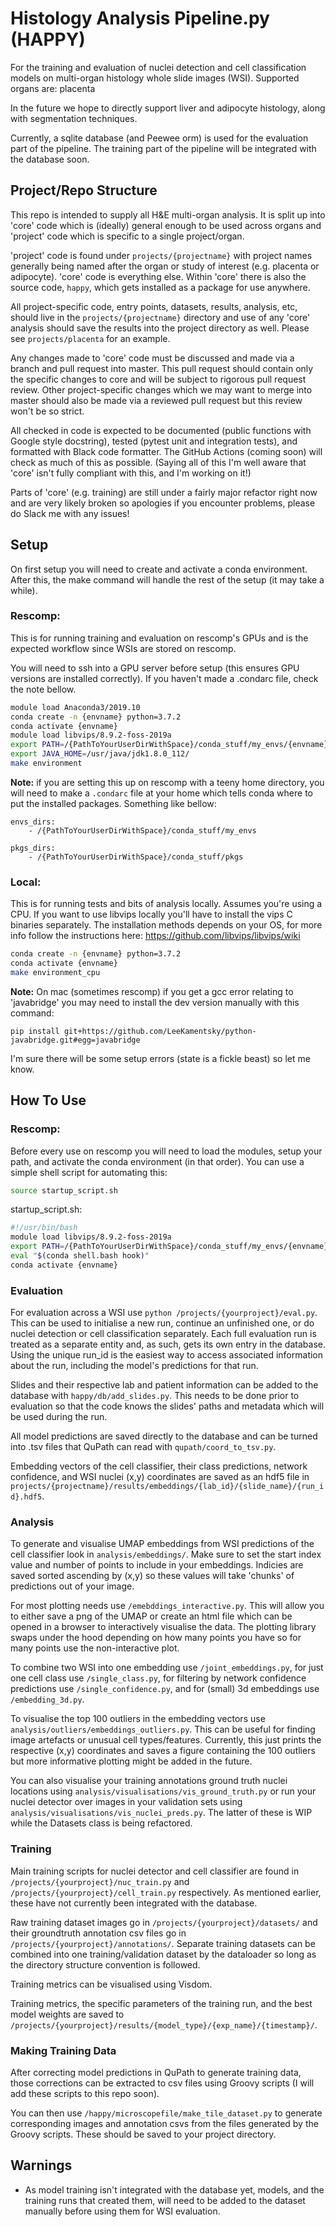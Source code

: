 # Histology Analysis Pipeline.py (HAPPY)

For the training and evaluation of nuclei detection and cell classification
models on multi-organ histology whole slide images (WSI). Supported organs are:
placenta

In the future we hope to directly support liver and adipocyte histology, along with 
segmentation techniques.

Currently, a sqlite database (and Peewee orm) is used for the evaluation part of
the pipeline. The training part of the pipeline will be integrated with the
database soon.

## Project/Repo Structure

This repo is intended to supply all H&E multi-organ analysis. It is split up into 
'core' code which is (ideally) general enough to be used across organs and 'project'
code which is specific to a single project/organ. 

'project' code is found under `projects/{projectname}` with project names generally 
being named after the organ or study of interest (e.g. placenta or adipocyte). 
'core' code is everything else. Within 'core' there is also the source code, 
`happy`, which gets installed as a package for use anywhere. 

All project-specific code, entry points, datasets, results, analysis, etc, should live 
in the `projects/{projectname}` directory and use of any 'core' analysis should save the 
results into the project directory as well. Please see `projects/placenta` for an 
example.

Any changes made to 'core' code must be discussed and made via a branch and pull 
request into master. This pull request should contain only the specific changes to core
and will be subject to rigorous pull request review. Other project-specific 
changes which we may want to merge into master should also be made via a reviewed pull 
request but this review won't be so strict.

All checked in code is expected to be documented (public functions with Google style 
docstring), tested (pytest unit and integration tests), and formatted with Black code 
formatter. The GitHub Actions (coming soon) will check as much of this as possible. 
(Saying all of this I'm well aware that 'core' isn't fully compliant with this, and 
I'm working on it!)

Parts of 'core' (e.g. training) are still under a fairly major refactor right now and 
are very likely broken so apologies if you encounter problems, please do Slack me with 
any issues!


## Setup

On first setup you will need to create and activate a conda environment. After this,
the make command will handle the rest of the setup (it may take a while).

### Rescomp:

This is for running training and evaluation on rescomp's GPUs and is the expected 
workflow since WSIs are stored on rescomp.

You will need to ssh into a GPU server before setup (this ensures GPU versions are 
installed correctly). If you haven't made a .condarc file, check the note bellow.

```bash
module load Anaconda3/2019.10
conda create -n {envname} python=3.7.2
conda activate {envname}
module load libvips/8.9.2-foss-2019a
export PATH=/{PathToYourUserDirWithSpace}/conda_stuff/my_envs/{envname}/bin/:$PATH
export JAVA_HOME=/usr/java/jdk1.8.0_112/
make environment
```

**Note:** if you are setting this up on rescomp with a teeny home directory, you will 
need to make a `.condarc` file at your home which tells conda where to put the installed
packages. Something like bellow:

```
envs_dirs:
    - /{PathToYourUserDirWithSpace}/conda_stuff/my_envs

pkgs_dirs:
    - /{PathToYourUserDirWithSpace}/conda_stuff/pkgs
```

### Local:

This is for running tests and bits of analysis locally. Assumes you're using a CPU.
If you want to use libvips locally you'll have to install the vips C binaries separately.
The installation methods depends on your OS, for more info follow the instructions 
here: https://github.com/libvips/libvips/wiki

```bash
conda create -n {envname} python=3.7.2
conda activate {envname}
make environment_cpu
```

**Note:** On mac (sometimes rescomp) if you get a gcc error relating to 'javabridge' 
you may need to install the dev version manually with this command: 
```
pip install git+https://github.com/LeeKamentsky/python-javabridge.git#egg=javabridge
```

I'm sure there will be some setup errors (state is a fickle beast) so let me know.

## How To Use

### Rescomp:

Before every use on rescomp you will need to load the modules, setup your path, and 
activate the conda environment (in that order). You can use a simple shell script for 
automating this:

```bash
source startup_script.sh
```

startup_script.sh:

```bash
#!/usr/bin/bash
module load libvips/8.9.2-foss-2019a
export PATH=/{PathToYourUserDirWithSpace}/conda_stuff/my_envs/{envname}/bin/:$PATH
eval "$(conda shell.bash hook)"
conda activate {envname}
```


### Evaluation

For evaluation across a WSI use `python /projects/{yourproject}/eval.py`. 
This can be used to initialise a new run, continue an unfinished one, or do nuclei 
detection or cell classification separately. Each full evaluation run is treated as a 
separate entity and, as such, gets its own entry in the database. Using the unique 
run_id is the easiest way to access associated information about the run, including 
the model's predictions for that run.

Slides and their respective lab and patient information can be added to the
database with `happy/db/add_slides.py`. This needs to be done prior to
evaluation so that the code knows the slides' paths and metadata which will be used 
during the run.

All model predictions are saved directly to the database and can be turned into
.tsv files that QuPath can read with `qupath/coord_to_tsv.py`.

Embedding vectors of the cell classifier, their class predictions, network confidence,
and WSI nuclei (x,y) coordinates are saved as an hdf5 file in 
`projects/{projectname}/results/embeddings/{lab_id}/{slide_name}/{run_id}.hdf5`.

### Analysis

To generate and visualise UMAP embeddings from WSI predictions of the cell
classifier look in `analysis/embeddings/`. Make sure to set the start index value and 
number of points to include in your embeddings. Indicies are saved sorted ascending by 
(x,y) so these values will take 'chunks' of predictions out of your image.

For most plotting needs use `/emebddings_interactive.py`. This will allow you to either 
save a png of the UMAP or create an html file which can be opened in a browser to 
interactively visualise the data. The plotting library swaps under the hood depending
on how many points you have so for many points use the non-interactive plot.

To combine two WSI into one embedding use `/joint_embeddings.py`, for just one cell 
class use `/single_class.py`, for filtering by network confidence predictions use 
`/single_confidence.py`, and for (small) 3d embeddings use `/embedding_3d.py`.

To visualise the top 100 outliers in the embedding vectors use 
`analysis/outliers/embeddings_outliers.py`. This can be useful for finding image 
artefacts or unusual cell types/features. Currently, this just prints the respective 
(x,y) coordinates and saves a figure containing the 100 outliers but more informative 
plotting might be added in the future.

You can also visualise your training annotations ground truth nuclei locations using 
`analysis/visualisations/vis_ground_truth.py` or run your nuclei detector over 
images in your validation sets using `analysis/visualisations/vis_nuclei_preds.py`. 
The latter of these is WIP while the Datasets class is being refactored.


### Training

Main training scripts for nuclei detector and cell classifier are found in
`/projects/{yourproject}/nuc_train.py` and `/projects/{yourproject}/cell_train.py` 
respectively. As mentioned earlier, these have not currently been integrated with the 
database.

Raw training dataset images go in `/projects/{yourproject}/datasets/` and their 
groundtruth annotation csv files go in `/projects/{yourproject}/annotations/`. Separate 
training datasets can be combined into one training/validation dataset by the dataloader 
so long as the directory structure convention is followed.

Training metrics can be visualised using Visdom.

Training metrics, the specific parameters of the training run, and the
best model weights are saved to 
`/projects/{yourproject}/results/{model_type}/{exp_name}/{timestamp}/`.

### Making Training Data

After correcting model predictions in QuPath to generate training data, those 
corrections can be extracted to csv files using Groovy scripts (I will add these scripts
to this repo soon). 

You can then use `/happy/microscopefile/make_tile_dataset.py` to generate corresponding 
images and annotation csvs from the files generated by the Groovy scripts. These 
should be saved to your project directory.


## Warnings

* As model training isn't integrated with the database yet, models, and the
  training runs that created them, will need to be added to the dataset manually
  before using them for WSI evaluation.